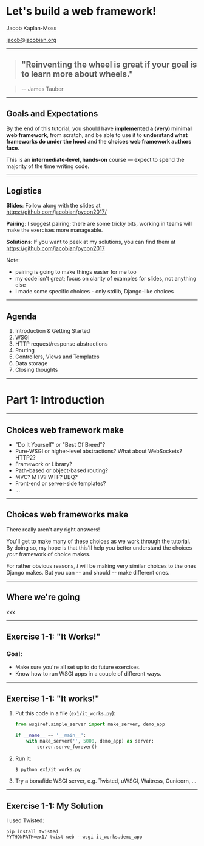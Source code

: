 
# Let's build a web framework!

Jacob Kaplan-Moss

[jacob@jacobian.org](mailto:jacob@jacobian.org)

---

> ## "Reinventing the wheel is great if your goal is to learn more about wheels." 

> -- James Tauber

---

## Goals and Expectations

By the end of this tutorial, you should have **implemented a (very) minimal web framework**, from scratch, and be able to use it to **understand what frameworks do under the hood** and the **choices web framework authors face**.

This is an **intermediate-level, hands-on** course — expect to spend the majority of the time writing code.

---

## Logistics

**Slides**: Follow along with the slides at https://github.com/jacobian/pycon2017/

**Pairing**: I suggest pairing; there are some tricky bits, working in teams will make the exercises more manageable.

**Solutions**: If you want to peek at my solutions, you can find them at https://github.com/jacobian/pycon2017

Note:
- pairing is going to make things easier for me too
- my code isn't great; focus on clarity of examples for slides, not anything else
- I made some specific choices - only stdlib, Django-like choices

---

## Agenda

1. Introduction & Getting Started
2. WSGI
3. HTTP request/response abstractions
4. Routing
5. Controllers, Views and Templates
6. Data storage
7. Closing thoughts

---

# Part 1: Introduction

---

## Choices web framework make

- "Do It Yourself" or "Best Of Breed"?
- Pure-WSGI or higher-level abstractions? What about WebSockets? HTTP2?
- Framework or Library?
- Path-based or object-based routing?
- MVC? MTV? WTF? BBQ?
- Front-end or server-side templates?
- ... 

---

## Choices web frameworks make

There really aren't any right answers!

You'll get to make many of these choices as we work through the tutorial. By doing so, my hope is that this'll help you better understand the choices _your_ framework of choice makes.

For rather obvious reasons, _I_ will be making very similar choices to the ones Django makes. But you can -- and should -- make different ones.

---

## Where we're going

xxx

---

## Exercise 1-1: "It Works!"

### Goal:

- Make sure you're all set up to do future exercises.
- Know how to run WSGI apps in a couple of different ways.

---

## Exercise 1-1: "It works!"

1. Put this code in a file (`ex1/it_works.py`):

    ```python
    from wsgiref.simple_server import make_server, demo_app

    if __name__ == '__main__':
        with make_server('', 5000, demo_app) as server:
            server.serve_forever()
    ```

2. Run it: 

    ```sh
    $ python ex1/it_works.py
    ```

3. Try a bonafide WSGI server, e.g. Twisted, uWSGI, Waitress, Gunicorn, ...

---

## Exercise 1-1: My Solution

I used Twisted:

```
pip install twisted
PYTHONPATH=ex1/ twist web --wsgi it_works.demo_app
```
